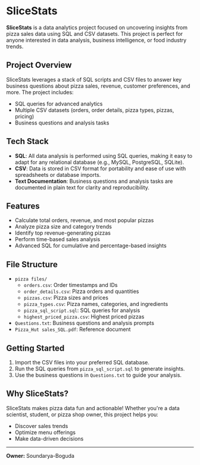 # SliceStats

**SliceStats** is a data analytics project focused on uncovering insights from pizza sales data using SQL and CSV datasets. This project is perfect for anyone interested in data analysis, business intelligence, or food industry trends.

## Project Overview
SliceStats leverages a stack of SQL scripts and CSV files to answer key business questions about pizza sales, revenue, customer preferences, and more. The project includes:
- SQL queries for advanced analytics
- Multiple CSV datasets (orders, order details, pizza types, pizzas, pricing)
- Business questions and analysis tasks

## Tech Stack
- **SQL**: All data analysis is performed using SQL queries, making it easy to adapt for any relational database (e.g., MySQL, PostgreSQL, SQLite).
- **CSV**: Data is stored in CSV format for portability and ease of use with spreadsheets or database imports.
- **Text Documentation**: Business questions and analysis tasks are documented in plain text for clarity and reproducibility.

## Features
- Calculate total orders, revenue, and most popular pizzas
- Analyze pizza size and category trends
- Identify top revenue-generating pizzas
- Perform time-based sales analysis
- Advanced SQL for cumulative and percentage-based insights

## File Structure
- `pizza files/`
  - `orders.csv`: Order timestamps and IDs
  - `order_details.csv`: Pizza orders and quantities
  - `pizzas.csv`: Pizza sizes and prices
  - `pizza_types.csv`: Pizza names, categories, and ingredients
  - `pizza_sql_script.sql`: SQL queries for analysis
  - `highest_priced_pizza.csv`: Highest priced pizzas
- `Questions.txt`: Business questions and analysis prompts
- `Pizza_Hut sales_SQL.pdf`: Reference document

## Getting Started
1. Import the CSV files into your preferred SQL database.
2. Run the SQL queries from `pizza_sql_script.sql` to generate insights.
3. Use the business questions in `Questions.txt` to guide your analysis.

## Why SliceStats?
SliceStats makes pizza data fun and actionable! Whether you're a data scientist, student, or pizza shop owner, this project helps you:
- Discover sales trends
- Optimize menu offerings
- Make data-driven decisions

---

**Owner:** Soundarya-Boguda


